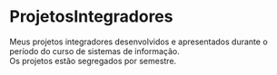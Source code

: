 # ProjetosIntegradores 
 Meus projetos integradores desenvolvidos e apresentados durante o período do curso de sistemas de informação. 
 <br>
 Os projetos estão segregados por semestre.
